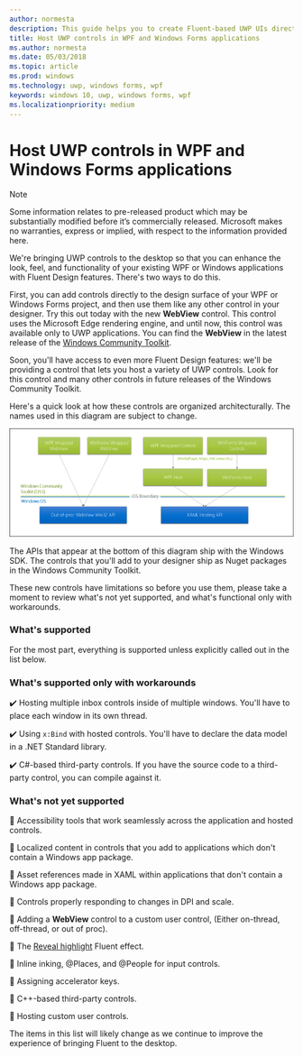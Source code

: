 ```yaml
---
author: normesta
description: This guide helps you to create Fluent-based UWP UIs directly in your WPF and Windows Forms applications
title: Host UWP controls in WPF and Windows Forms applications
ms.author: normesta
ms.date: 05/03/2018
ms.topic: article
ms.prod: windows
ms.technology: uwp, windows forms, wpf
keywords: windows 10, uwp, windows forms, wpf
ms.localizationpriority: medium
---
```


# Host UWP controls in WPF and Windows Forms applications

> [!NOTE]
> Some information relates to pre-released product which may be substantially modified before it’s commercially released. Microsoft makes no warranties, express or implied, with respect to the information provided here.

We're bringing UWP controls to the desktop so that you can enhance the look, feel, and functionality of your existing WPF or Windows applications with Fluent Design features. There's two ways to do this.

First, you can add controls directly to the design surface of your WPF or Windows Forms project, and then use them like any other control in your designer.  Try this out today with the new **WebView** control. This control uses the Microsoft Edge rendering engine, and until now, this control was available only to UWP applications. You can find the **WebView** in the latest release of the [Windows Community Toolkit](https://docs.microsoft.com/windows/uwpcommunitytoolkit/).

Soon, you'll have access to even more Fluent Design features: we'll be providing a control that lets you host a variety of UWP controls. Look for this control and many other controls in future releases of the Windows Community Toolkit.

Here's a quick look at how these controls are organized architecturally. The names used in this diagram are subject to change.  

![Host control Architecture](images/host-controls.png)

The APIs that appear at the bottom of this diagram ship with the Windows SDK.  The controls that you'll add to your designer ship as Nuget packages in the Windows Community Toolkit.

These new controls have limitations so before you use them, please take a moment to review what's not yet supported, and what's functional only with workarounds.

### What's supported

For the most part, everything is supported unless explicitly called out in the list below.

### What's supported only with workarounds

:heavy_check_mark: Hosting multiple inbox controls inside of multiple windows. You'll have to place each window in its own thread.

:heavy_check_mark: Using ``x:Bind`` with hosted controls. You'll have to declare the data model in a .NET Standard library.

:heavy_check_mark: C#-based third-party controls. If you have the source code to a third-party control, you can compile against it.

### What's not yet supported

:no_entry_sign: Accessibility tools that work seamlessly across the application and hosted controls.

:no_entry_sign: Localized content in controls that you add to applications which don't contain a Windows app package.

:no_entry_sign: Asset references made in XAML within applications that don't contain a Windows app package.

:no_entry_sign: Controls properly responding to changes in DPI and scale.

:no_entry_sign: Adding a **WebView** control to a custom user control, (Either on-thread, off-thread, or out of proc).

:no_entry_sign: The [Reveal highlight](https://docs.microsoft.com/windows/uwp/design/style/reveal) Fluent effect.

:no_entry_sign: Inline inking, @Places, and @People for input controls.

:no_entry_sign: Assigning accelerator keys.

:no_entry_sign: C++-based third-party controls.

:no_entry_sign: Hosting custom user controls.

The items in this list will likely change as we continue to improve the experience of bringing Fluent to the desktop.  
